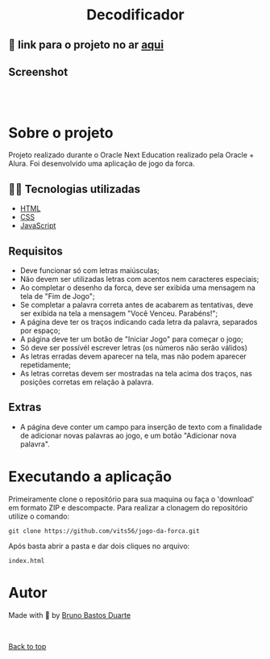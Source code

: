 <div align="center">

# Decodificador

</div>

## 🚀 link para o projeto no ar [aqui](https://vits56.github.io/jogo-da-forca/)


## Screenshot

<div align="center" id="top"> 
  <img src="./images/tela01.png" alt="" />
  <img src="./images/tela02.png" alt="" />
  <img src="./images/tela03.png" alt="" />
  <img src="./images/tela04.png" alt="" />
</div>
<br/>


# Sobre o projeto

Projeto realizado durante o Oracle Next Education realizado pela Oracle + Alura. Foi desenvolvido uma aplicação de jogo da forca.


## 🧑‍💻 Tecnologias utilizadas

- [HTML](https://developer.mozilla.org/pt-BR/docs/Web/HTML)
- [CSS](https://developer.mozilla.org/pt-BR/docs/Web/CSS)
- [JavaScript](https://developer.mozilla.org/pt-BR/docs/Web/JavaScript)


## Requisitos

- Deve funcionar só com letras maiúsculas;
- Não devem ser utilizadas letras com acentos nem caracteres especiais;
- Ao completar o desenho da forca, deve ser exibida uma mensagem na tela de "Fim de Jogo";
- Se completar a palavra correta antes de acabarem as tentativas, deve ser exibida na tela a mensagem "Você Venceu. Parabéns!";
- A página deve ter os traços indicando cada letra da palavra, separados por espaço;
- A página deve ter um botão de "Iniciar Jogo" para começar o jogo;
- Só deve ser possívél escrever letras (os números não serão válidos)
- As letras erradas devem aparecer na tela, mas não podem aparecer repetidamente;
- As letras corretas devem ser mostradas na tela acima dos traços, nas posições corretas em relação à palavra.


## Extras

- A página deve conter um campo para inserção de texto com a finalidade de adicionar novas palavras ao jogo, e um botão "Adicionar nova palavra".




# Executando a aplicação

Primeiramente clone o repositório para sua maquina ou faça o 'download' em formato ZIP e descompacte. Para realizar a clonagem do repositório utilize o comando:

    git clone https://github.com/vits56/jogo-da-forca.git

Após basta abrir a pasta e dar dois cliques no arquivo:

    index.html


# Autor

Made with 💜 by <a href="https://github.com/vits56" target="_blank">Bruno Bastos Duarte</a>

&#xa0;

<a href="#top">Back to top</a>